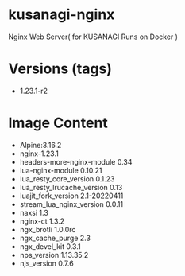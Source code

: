 # kusanagi-nginx

Nginx Web Server( for KUSANAGI Runs on Docker )

# Versions (tags)

- 1.23.1-r2

# Image Content

- Alpine:3.16.2
- nginx-1.23.1
- headers-more-nginx-module 0.34
- lua-nginx-module 0.10.21
- lua_resty_core_version 0.1.23
- lua_resty_lrucache_version 0.13
- luajit_fork_version 2.1-20220411
- stream_lua_nginx_version 0.0.11
- naxsi 1.3
- nginx-ct 1.3.2
- ngx_brotli 1.0.0rc
- ngx_cache_purge 2.3
- ngx_devel_kit 0.3.1
- nps_version 1.13.35.2
- njs_version 0.7.6 

